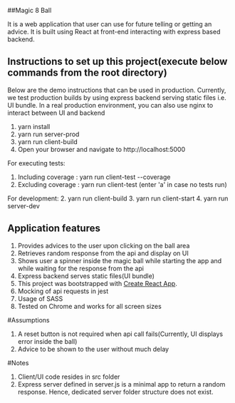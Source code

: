 ##Magic 8 Ball 

It is a web application that user can use for future telling or getting an advice. It is built using React at front-end interacting with express based backend.



## Instructions to set up this project(execute below commands from the root directory)
Below are the demo instructions that can be used in production. Currently, we test production builds by using express backend serving static files i.e. UI bundle. In a real production environment, you can also use nginx to interact between UI and backend
1. yarn install
2. yarn run server-prod
3. yarn run client-build
4. Open your browser and navigate to http://localhost:5000

For executing tests:
1. Including coverage : yarn run client-test --coverage
2. Excluding coverage : yarn run client-test (enter 'a' in case no tests run)



For development:
2. yarn run client-build
3. yarn run client-start
4. yarn run server-dev

## Application features
1. Provides advices to the user upon clicking on the ball area
2. Retrieves random response from the api and display on UI
3. Shows user a spinner inside the magic ball while starting the app and while waiting for the response from the api
4. Express backend serves static files(UI bundle)
5. This project was bootstrapped with [Create React App](https://github.com/facebook/create-react-app).
6. Mocking of api requests in jest
7. Usage of SASS
8. Tested on Chrome and works for all screen sizes

#Assumptions
1. A reset button is not required when api call fails(Currently, UI displays error inside the ball)
2. Advice to be shown to the user without much delay

#Notes
1. Client/UI code resides in src folder
2. Express server defined in server.js is a minimal app to return a random response. Hence, dedicated server folder structure does not exist.



